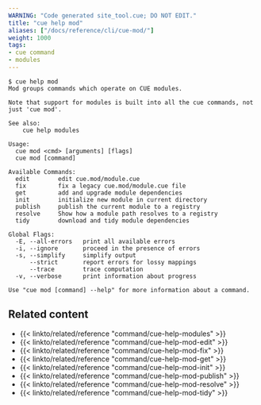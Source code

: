 ```yaml
---
WARNING: "Code generated site_tool.cue; DO NOT EDIT."
title: "cue help mod"
aliases: ["/docs/reference/cli/cue-mod/"]
weight: 1000
tags:
- cue command
- modules
---
```


```text { title="TERMINAL" type="terminal" codeToCopy="Y3VlIGhlbHAgbW9k" }
$ cue help mod
Mod groups commands which operate on CUE modules.

Note that support for modules is built into all the cue commands, not
just 'cue mod'.

See also:
	cue help modules

Usage:
  cue mod <cmd> [arguments] [flags]
  cue mod [command]

Available Commands:
  edit        edit cue.mod/module.cue
  fix         fix a legacy cue.mod/module.cue file
  get         add and upgrade module dependencies
  init        initialize new module in current directory
  publish     publish the current module to a registry
  resolve     Show how a module path resolves to a registry
  tidy        download and tidy module dependencies

Global Flags:
  -E, --all-errors   print all available errors
  -i, --ignore       proceed in the presence of errors
  -s, --simplify     simplify output
      --strict       report errors for lossy mappings
      --trace        trace computation
  -v, --verbose      print information about progress

Use "cue mod [command] --help" for more information about a command.
```
## Related content

- {{< linkto/related/reference "command/cue-help-modules" >}}
- {{< linkto/related/reference "command/cue-help-mod-edit" >}}
- {{< linkto/related/reference "command/cue-help-mod-fix" >}}
- {{< linkto/related/reference "command/cue-help-mod-get" >}}
- {{< linkto/related/reference "command/cue-help-mod-init" >}}
- {{< linkto/related/reference "command/cue-help-mod-publish" >}}
- {{< linkto/related/reference "command/cue-help-mod-resolve" >}}
- {{< linkto/related/reference "command/cue-help-mod-tidy" >}}